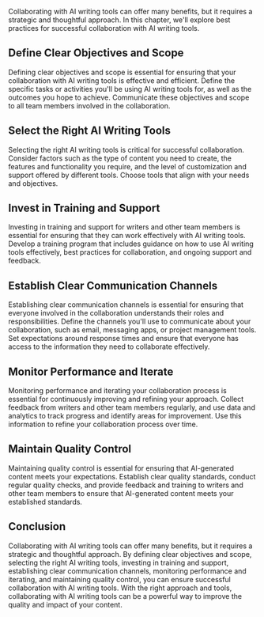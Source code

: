 
Collaborating with AI writing tools can offer many benefits, but it requires a strategic and thoughtful approach. In this chapter, we'll explore best practices for successful collaboration with AI writing tools.

Define Clear Objectives and Scope
---------------------------------

Defining clear objectives and scope is essential for ensuring that your collaboration with AI writing tools is effective and efficient. Define the specific tasks or activities you'll be using AI writing tools for, as well as the outcomes you hope to achieve. Communicate these objectives and scope to all team members involved in the collaboration.

Select the Right AI Writing Tools
---------------------------------

Selecting the right AI writing tools is critical for successful collaboration. Consider factors such as the type of content you need to create, the features and functionality you require, and the level of customization and support offered by different tools. Choose tools that align with your needs and objectives.

Invest in Training and Support
------------------------------

Investing in training and support for writers and other team members is essential for ensuring that they can work effectively with AI writing tools. Develop a training program that includes guidance on how to use AI writing tools effectively, best practices for collaboration, and ongoing support and feedback.

Establish Clear Communication Channels
--------------------------------------

Establishing clear communication channels is essential for ensuring that everyone involved in the collaboration understands their roles and responsibilities. Define the channels you'll use to communicate about your collaboration, such as email, messaging apps, or project management tools. Set expectations around response times and ensure that everyone has access to the information they need to collaborate effectively.

Monitor Performance and Iterate
-------------------------------

Monitoring performance and iterating your collaboration process is essential for continuously improving and refining your approach. Collect feedback from writers and other team members regularly, and use data and analytics to track progress and identify areas for improvement. Use this information to refine your collaboration process over time.

Maintain Quality Control
------------------------

Maintaining quality control is essential for ensuring that AI-generated content meets your expectations. Establish clear quality standards, conduct regular quality checks, and provide feedback and training to writers and other team members to ensure that AI-generated content meets your established standards.

Conclusion
----------

Collaborating with AI writing tools can offer many benefits, but it requires a strategic and thoughtful approach. By defining clear objectives and scope, selecting the right AI writing tools, investing in training and support, establishing clear communication channels, monitoring performance and iterating, and maintaining quality control, you can ensure successful collaboration with AI writing tools. With the right approach and tools, collaborating with AI writing tools can be a powerful way to improve the quality and impact of your content.
